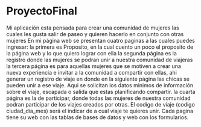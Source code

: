 # ProyectoFinal
Mi aplicación esta pensada para crear una comunidad de mujeres las cuales les gusta salir de paseo y quieren hacerlo en conjunto con otras mujeres
En mi página web se presentan cuatro paginas a las cuales puedes ingresar:
la primera es Proposito, en la cual cuento un poco el proposito de la página web y lo que quiero lograr con ella
la segunda página es la registro donde las mujeres se podran unir a nuestra comunidad de viajeras
la tercera página es para aquellas mujeres que se motiven a crear una nueva experiencia e invitar a la comunidad a compartir con ellas, ahi generar un registro de viaje en donde en la siguiente página las chicas se pueden unir a ese viaje. Aqui se solicitan los datos minimos de información sobre el viaje, escapada o salida  que estas planificando compartir.
la cuarta página es la de participar, donde todas las mujeres de nuestra comunidad podran participar de los viajes creados por otras. El codigo de viaje (codigo ciudad_dia_mes) será el indicar de a cual viaje te quieres unir.
Cada pagina tiene su web con las tablas de bases de datos y web con los formularios.
